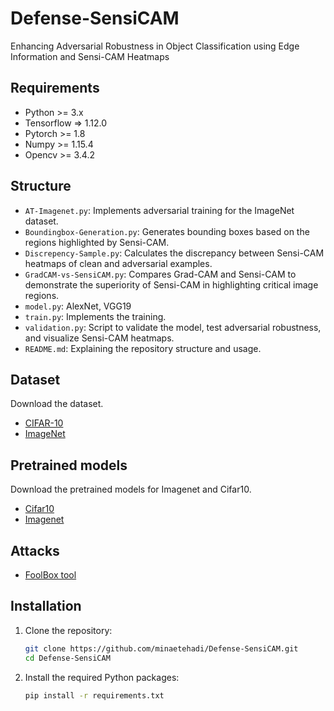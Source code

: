 # Defense-SensiCAM
Enhancing Adversarial Robustness in Object Classification using Edge Information and Sensi-CAM Heatmaps
## Requirements
- Python >= 3.x
- Tensorflow => 1.12.0
- Pytorch >= 1.8
- Numpy >= 1.15.4
- Opencv >= 3.4.2
## Structure
- `AT-Imagenet.py`: Implements adversarial training for the ImageNet dataset.
- `Boundingbox-Generation.py`: Generates bounding boxes based on the regions highlighted by Sensi-CAM.
- `Discrepency-Sample.py`: Calculates the discrepancy between Sensi-CAM heatmaps of clean and adversarial examples.
- `GradCAM-vs-SensiCAM.py`: Compares Grad-CAM and Sensi-CAM to demonstrate the superiority of Sensi-CAM in highlighting critical image regions.
- `model.py`:  AlexNet, VGG19
- `train.py`: Implements the training.
- `validation.py`: Script to validate the model, test adversarial robustness, and visualize Sensi-CAM heatmaps.
- `README.md`: Explaining the repository structure and usage.
## Dataset
Download the dataset.
- [CIFAR-10](http://www.cs.toronto.edu/~kriz/cifar-10-python.tar.gz)
- [ImageNet](https://image-net.org/download)

## Pretrained models
Download the pretrained models for Imagenet and Cifar10.
- [Cifar10](https://github.com/MadryLab/cifar10_challenge/tree/master)
- [Imagenet](https://github.com/MadryLab/robustness/tree/master/robustness/imagenet_models)

## Attacks
- [FoolBox tool](https://github.com/bethgelab/foolbox)
 ## Installation
1. Clone the repository:
    ```bash
    git clone https://github.com/minaetehadi/Defense-SensiCAM.git
    cd Defense-SensiCAM
    ```
2. Install the required Python packages:
    ```bash
    pip install -r requirements.txt
    ```

    
